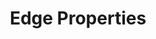 ---
parent: Slots
grand_parent: Browse Testlink Model
title: Edge Properties
has_children: true
nav_order: 3
layout: default
---